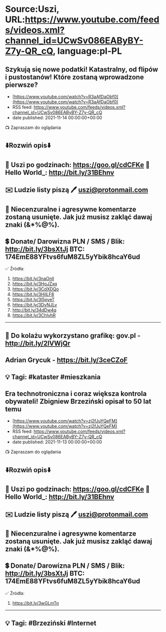 # Source:Uszi, URL:https://www.youtube.com/feeds/videos.xml?channel_id=UCwSv086EAByBY-Z7y-QR_cQ, language:pl-PL

## Szykują się nowe podatki! Katastralny, od flipów i pustostanów! Które zostaną wprowadzone pierwsze?
 - [https://www.youtube.com/watch?v=R3aAfDaObf0](https://www.youtube.com/watch?v=R3aAfDaObf0)
 - RSS feed: https://www.youtube.com/feeds/videos.xml?channel_id=UCwSv086EAByBY-Z7y-QR_cQ
 - date published: 2021-11-14 00:00:00+00:00

📺 Zapraszam do oglądania

⬇️Rozwiń opis⬇️
------------------------------------------------------------
👀 Uszi po godzinach: https://goo.gl/cdCFKe
👀 Hello World_: http://bit.ly/31BEhnv
------------------------------------------------------------
✉️ Ludzie listy piszą 
🖊️ uszi@protonmail.com
------------------------------------------------------------
👺 Niecenzuralne i agresywne komentarze zostaną usunięte.  Jak już musisz zakląć dawaj znaki (&*%@%).
------------------------------------------------------------
💲 Donate/ Darowizna
PLN / SMS / Blik: http://bit.ly/3bsXtJj
BTC: 174EmE88YFtvs6fuM8ZL5yYbik8hcaY6ud
-------------------------------------------------------------
✅ Źródła:
1. https://bit.ly/3naOnIl
2. https://bit.ly/3HoJZxq
3. https://bit.ly/3CdXDQo
4. https://bit.ly/3HilLF8
5. https://bit.ly/3l5pyeT
6. https://bit.ly/3DvNJLv
7. http://bit.ly/34dDw4q
8. https://bit.ly/3ChlyhR
---------------------------------------------------------------
🎴 Do kolażu wykorzystano grafikę: 
gov.pl - http://bit.ly/2lVWjQr
---
Adrian Grycuk - https://bit.ly/3ceCZoF
---------------------------------------------------------------
💡 Tagi: #kataster #mieszkania
--------------------------------------------------------------

## Era technotroniczna i coraz większa kontrola obywateli! Zbigniew Brzeziński opisał to 50 lat temu
 - [https://www.youtube.com/watch?v=zj2fJuYQeFM](https://www.youtube.com/watch?v=zj2fJuYQeFM)
 - RSS feed: https://www.youtube.com/feeds/videos.xml?channel_id=UCwSv086EAByBY-Z7y-QR_cQ
 - date published: 2021-11-13 00:00:00+00:00

📺 Zapraszam do oglądania

⬇️Rozwiń opis⬇️
------------------------------------------------------------
👀 Uszi po godzinach: https://goo.gl/cdCFKe
👀 Hello World_: http://bit.ly/31BEhnv
------------------------------------------------------------
✉️ Ludzie listy piszą 
🖊️ uszi@protonmail.com
------------------------------------------------------------
👺 Niecenzuralne i agresywne komentarze zostaną usunięte.  Jak już musisz zakląć dawaj znaki (&*%@%).
------------------------------------------------------------
💲 Donate/ Darowizna
PLN / SMS / Blik: http://bit.ly/3bsXtJj
BTC: 174EmE88YFtvs6fuM8ZL5yYbik8hcaY6ud
-------------------------------------------------------------
✅ Źródła:
1. https://bit.ly/3wGLmTn
---------------------------------------------------------------
💡 Tagi: #Brzeziński #Internet
--------------------------------------------------------------

